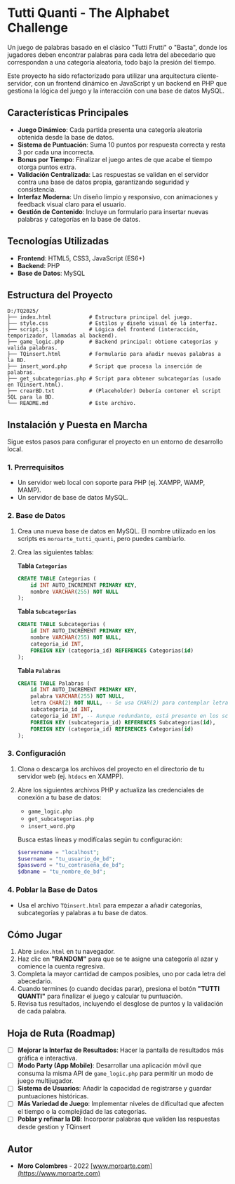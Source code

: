 # Tutti Quanti - The Alphabet Challenge

Un juego de palabras basado en el clásico "Tutti Frutti" o "Basta", donde los jugadores deben encontrar palabras para cada letra del abecedario que correspondan a una categoría aleatoria, todo bajo la presión del tiempo.

Este proyecto ha sido refactorizado para utilizar una arquitectura cliente-servidor, con un frontend dinámico en JavaScript y un backend en PHP que gestiona la lógica del juego y la interacción con una base de datos MySQL.

## Características Principales

- **Juego Dinámico**: Cada partida presenta una categoría aleatoria obtenida desde la base de datos.
- **Sistema de Puntuación**: Suma 10 puntos por respuesta correcta y resta 3 por cada una incorrecta.
- **Bonus por Tiempo**: Finalizar el juego antes de que acabe el tiempo otorga puntos extra.
- **Validación Centralizada**: Las respuestas se validan en el servidor contra una base de datos propia, garantizando seguridad y consistencia.
- **Interfaz Moderna**: Un diseño limpio y responsivo, con animaciones y feedback visual claro para el usuario.
- **Gestión de Contenido**: Incluye un formulario para insertar nuevas palabras y categorías en la base de datos.

## Tecnologías Utilizadas

- **Frontend**: HTML5, CSS3, JavaScript (ES6+)
- **Backend**: PHP
- **Base de Datos**: MySQL

## Estructura del Proyecto

```
D:/TQ2025/
├── index.html            # Estructura principal del juego.
├── style.css             # Estilos y diseño visual de la interfaz.
├── script.js             # Lógica del frontend (interacción, temporizador, llamadas al backend).
├── game_logic.php        # Backend principal: obtiene categorías y valida palabras.
├── TQinsert.html         # Formulario para añadir nuevas palabras a la BD.
├── insert_word.php       # Script que procesa la inserción de palabras.
├── get_subcategorias.php # Script para obtener subcategorías (usado en TQinsert.html).
├── crearBD.txt           # (Placeholder) Debería contener el script SQL para la BD.
└── README.md             # Este archivo.
```

## Instalación y Puesta en Marcha

Sigue estos pasos para configurar el proyecto en un entorno de desarrollo local.

### 1. Prerrequisitos

- Un servidor web local con soporte para PHP (ej. XAMPP, WAMP, MAMP).
- Un servidor de base de datos MySQL.

### 2. Base de Datos

1.  Crea una nueva base de datos en MySQL. El nombre utilizado en los scripts es `moroarte_tutti_quanti`, pero puedes cambiarlo.
2.  Crea las siguientes tablas:

    **Tabla `Categorias`**
    ```sql
    CREATE TABLE Categorias (
        id INT AUTO_INCREMENT PRIMARY KEY,
        nombre VARCHAR(255) NOT NULL
    );
    ```

    **Tabla `Subcategorias`**
    ```sql
    CREATE TABLE Subcategorias (
        id INT AUTO_INCREMENT PRIMARY KEY,
        nombre VARCHAR(255) NOT NULL,
        categoria_id INT,
        FOREIGN KEY (categoria_id) REFERENCES Categorias(id)
    );
    ```

    **Tabla `Palabras`**
    ```sql
    CREATE TABLE Palabras (
        id INT AUTO_INCREMENT PRIMARY KEY,
        palabra VARCHAR(255) NOT NULL,
        letra CHAR(2) NOT NULL, -- Se usa CHAR(2) para contemplar letras como 'Ñ'
        subcategoria_id INT,
        categoria_id INT, -- Aunque redundante, está presente en los scripts de inserción
        FOREIGN KEY (subcategoria_id) REFERENCES Subcategorias(id),
        FOREIGN KEY (categoria_id) REFERENCES Categorias(id)
    );
    ```

### 3. Configuración

1.  Clona o descarga los archivos del proyecto en el directorio de tu servidor web (ej. `htdocs` en XAMPP).
2.  Abre los siguientes archivos PHP y actualiza las credenciales de conexión a tu base de datos:
    - `game_logic.php`
    - `get_subcategorias.php`
    - `insert_word.php`

    Busca estas líneas y modifícalas según tu configuración:
    ```php
    $servername = "localhost";
    $username = "tu_usuario_de_bd";
    $password = "tu_contraseña_de_bd";
    $dbname = "tu_nombre_de_bd";
    ```

### 4. Poblar la Base de Datos

- Usa el archivo `TQinsert.html` para empezar a añadir categorías, subcategorías y palabras a tu base de datos.

## Cómo Jugar

1.  Abre `index.html` en tu navegador.
2.  Haz clic en **"RANDOM"** para que se te asigne una categoría al azar y comience la cuenta regresiva.
3.  Completa la mayor cantidad de campos posibles, uno por cada letra del abecedario.
4.  Cuando termines (o cuando decidas parar), presiona el botón **"TUTTI QUANTI"** para finalizar el juego y calcular tu puntuación.
5.  Revisa tus resultados, incluyendo el desglose de puntos y la validación de cada palabra.

## Hoja de Ruta (Roadmap)

- [ ] **Mejorar la Interfaz de Resultados**: Hacer la pantalla de resultados más gráfica e interactiva.
- [ ] **Modo Party (App Mobile)**: Desarrollar una aplicación móvil que consuma la misma API de `game_logic.php` para permitir un modo de juego multijugador.
- [ ] **Sistema de Usuarios**: Añadir la capacidad de registrarse y guardar puntuaciones históricas.
- [ ] **Más Variedad de Juego**: Implementar niveles de dificultad que afecten el tiempo o la complejidad de las categorías.
- [ ] **Poblar y refinar la DB**: Incorporar palabras que validen las respuestas desde gestion y TQinsert

## Autor

- **Moro Colombres** - 2022 [www.moroarte.com](https://www.moroarte.com)

